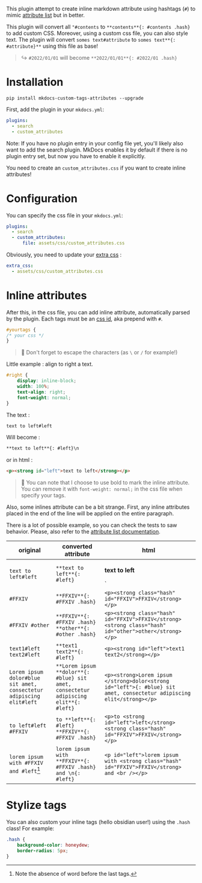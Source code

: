This plugin attempt to create inline markdown attribute using hashtags (`#`) to mimic [attribute list](https://python-markdown.github.io/extensions/attr_list/) but in better.

This plugin will convert all `"#contents` to `**contents**{: #contents .hash}` to add custom CSS. Moreover, using a custom css file, you can also style text. The plugin will convert `somes text#attribute` to `somes text**{: #attribute}**` using this file as base!

> ↪️ `#2022/01/01` will become `**2022/01/01**{: #2022/01 .hash}`

# Installation

`pip install mkdocs-custom-tags-attributes --upgrade`

First, add the plugin in your `mkdocs.yml`:

```yml
plugins:
  - search
  - custom_attributes
```
Note: If you have no plugin entry in your config file yet, you'll likely also want to add the search plugin. MkDocs enables it by default if there is no plugin entry set, but now you have to enable it explicitly.

You need to create an `custom_attributes.css` if you want to create inline attributes!

# Configuration

You can specify the css file in your `mkdocs.yml`:
```yaml
plugins:
  - search
  - custom_attributes:
      file: assets/css/custom_attributes.css
```

Obviously, you need to update your [extra css](https://www.mkdocs.org/user-guide/configuration/#extra_css) :

```yaml
extra_css:
  - assets/css/custom_attributes.css
```

# Inline attributes

After this, in the css file, you can add inline attribute, automatically parsed by the plugin. Each tags must be an [css id](https://developer.mozilla.org/en-US/docs/Web/CSS/ID_selectors), aka prepend with `#`.

```css
#yourtags {
/* your css */
}
```

> 💭 Don't forget to escape the characters (as `\` or `/` for example!)

Little example : align to right a text. 

```css
#right {
    display: inline-block;
    width: 100%;
    text-align: right;
    font-weight: normal;
}
```

The text : 
```markdown
text to left#left
```
Will become :
```markdown
**text to left**{: #left}\n
```
or in html : 
```html
<p><strong id="left">text to left</strong></p>
```

> 💭 You can note that I choose to use bold to mark the inline attribute. You can remove it with `font-weight: normal;` in the css file when specify your tags.

Also, some inlines attribute can be a bit strange. 
First, any inline attributes placed in the end of the line will be applied on the entire paragraph. 

There is a lot of possible example, so you can check the tests to saw behavior. Please, also refer to the [attribute list documentation](https://python-markdown.github.io/extensions/attr_list/).

| original                                                            | converted attribute                                                                 | html                                                                                                                  |
|---------------------------------------------------------------------|-------------------------------------------------------------------------------------|-----------------------------------------------------------------------------------------------------------------------|
| `text to left#left`                                                 | `**text to left**{: #left}`                                                         | <p><strong id="left">text to left</strong></p>`                                                                       |
| `#FFXIV`                                                            | `**FFXIV**{: #FFXIV .hash}`                                                         | `<p><strong class="hash" id="FFXIV">FFXIV</strong></p>`                                                               |
| `#FFXIV #other`                                                     | `**FFXIV**{: #FFXIV .hash} **other**{: #other .hash}`                               | `<p><strong class="hash" id="FFXIV">FFXIV</strong> <strong class="hash" id="other">other</strong></p>`                |
| `text1#left text2#left`                                             | `**text1 text2**{: #left}`                                                          | `<p><strong id="left">text1 text2</strong></p>`                                                                       |
| `Lorem ipsum dolor#blue sit amet, consectetur adipiscing elit#left` | `**Lorem ipsum **dolor**{: #blue} sit amet, consectetur adipiscing elit**{: #left}` | `<p><strong>Lorem ipsum </strong>dolor<strong id="left">{: #blue} sit amet, consectetur adipiscing elit</strong></p>` |
| `to left#left #FFXIV`                                               | `to **left**{: #left} **FFXIV**{: #FFXIV .hash}`                                    | `<p>to <strong id="left">left</strong> <strong class="hash" id="FFXIV">FFXIV</strong></p>`                            |
| `lorem ipsum with #FFXIV and #left`[^1]                             | `lorem ipsum with **FFXIV**{: #FFXIV .hash} and \n{: #left}`                        | `<p id="left">lorem ipsum with <strong class="hash" id="FFXIV">FFXIV</strong> and <br /></p>`                         |




[^1]: Note the absence of word before the last tags. 



# Stylize tags

You can also custom your inline tags (hello obsidian user!) using the `.hash` class!
For example:
```css
.hash {
    background-color: honeydew;
    border-radius: 5px;
}
```

